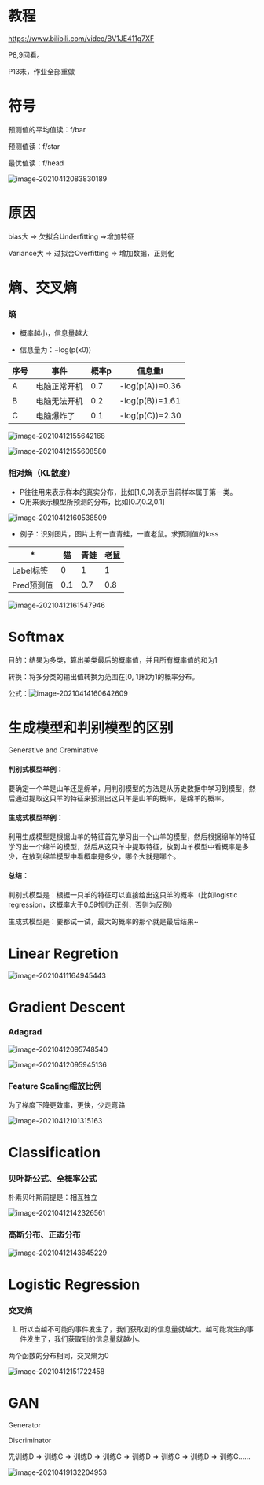 # 教程

https://www.bilibili.com/video/BV1JE411g7XF

P8,9回看。

P13未，作业全部重做

# 符号

预测值的平均值读：f/bar

预测值读：f/star

最优值读：f/head

![image-20210412083830189](markdownImg/ML/image-20210412083830189.png)

# 原因

bias大 => 欠拟合Underfitting =>增加特征

Variance大 => 过拟合Overfitting => 增加数据，正则化

# 熵、交叉熵

### 熵

+ 概率越小，信息量越大

+ 信息量为：−log(p(x0))

| 序号 | 事件         | 概率p | 信息量I         |
| ---- | ------------ | ----- | --------------- |
| A    | 电脑正常开机 | 0.7   | -log(p(A))=0.36 |
| B    | 电脑无法开机 | 0.2   | -log(p(B))=1.61 |
| C    | 电脑爆炸了   | 0.1   | -log(p(C))=2.30 |

![image-20210412155642168](markdownImg/ML/image-20210412155642168.png)

![image-20210412155608580](markdownImg/ML/image-20210412155608580.png)



### 相对熵（KL散度）

+ P往往用来表示样本的真实分布，比如[1,0,0]表示当前样本属于第一类。
+ Q用来表示模型所预测的分布，比如[0.7,0.2,0.1]

![image-20210412160538509](markdownImg/ML/image-20210412160538509.png)

+ 例子：识别图片，图片上有一直青蛙，一直老鼠。求预测值的loss

| *          | 猫   | 青蛙 | 老鼠 |
| ---------- | ---- | ---- | ---- |
| Label标签  | 0    | 1    | 1    |
| Pred预测值 | 0.1  | 0.7  | 0.8  |

![image-20210412161547946](markdownImg/ML/image-20210412161547946.png)

# Softmax

目的：结果为多类，算出美类最后的概率值，并且所有概率值的和为1

转换：将多分类的输出值转换为范围在[0, 1]和为1的概率分布。

公式：![image-20210414160642609](markdownImg/ML/image-20210414160642609.png)

# 生成模型和判别模型的区别

Generative and Creminative

#### 判别式模型举例：

要确定一个羊是山羊还是绵羊，用判别模型的方法是从历史数据中学习到模型，然后通过提取这只羊的特征来预测出这只羊是山羊的概率，是绵羊的概率。

#### 生成式模型举例：

利用生成模型是根据山羊的特征首先学习出一个山羊的模型，然后根据绵羊的特征学习出一个绵羊的模型，然后从这只羊中提取特征，放到山羊模型中看概率是多少，在放到绵羊模型中看概率是多少，哪个大就是哪个。

#### 总结：

判别式模型是：根据一只羊的特征可以直接给出这只羊的概率（比如logistic regression，这概率大于0.5时则为正例，否则为反例）

生成式模型是：要都试一试，最大的概率的那个就是最后结果~

# Linear Regretion

![image-20210411164945443](markdownImg/ML/image-20210411164945443.png)

# Gradient Descent

### Adagrad

![image-20210412095748540](markdownImg/ML/image-20210412095748540.png)

![image-20210412095945136](markdownImg/ML/image-20210412095945136.png)

### Feature Scaling缩放比例

为了梯度下降更效率，更快，少走弯路

![image-20210412101315163](markdownImg/ML/image-20210412101315163.png)

# Classification

### 贝叶斯公式、全概率公式

朴素贝叶斯前提是：相互独立

![image-20210412142326561](markdownImg/ML/image-20210412142326561.png)

### 高斯分布、正态分布

![image-20210412143645229](markdownImg/ML/image-20210412143645229.png)

# Logistic Regression

### 交叉熵

1. 所以当越不可能的事件发生了，我们获取到的信息量就越大。越可能发生的事件发生了，我们获取到的信息量就越小。

两个函数的分布相同，交叉熵为0

![image-20210412151722458](markdownImg/ML/image-20210412151722458.png)

# GAN

Generator

Discriminator

先训练D => 训练G => 训练D => 训练G => 训练D => 训练G => 训练D => 训练G......

![image-20210419132204953](markdownImg/ML/image-20210419132204953.png)

